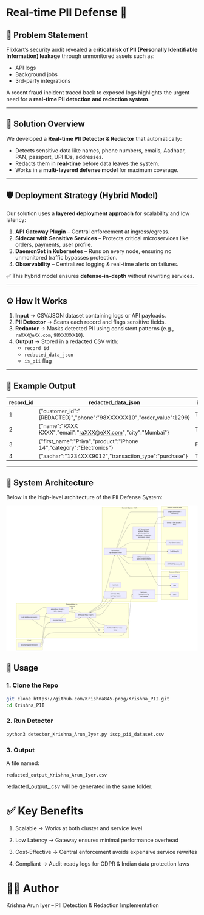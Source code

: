 # Real-time PII Defense 🚀

## 📌 Problem Statement
Flixkart’s security audit revealed a **critical risk of PII (Personally Identifiable Information) leakage** through unmonitored assets such as:
- API logs
- Background jobs
- 3rd-party integrations

A recent fraud incident traced back to exposed logs highlights the urgent need for a **real-time PII detection and redaction system**.

---

## 🎯 Solution Overview
We developed a **Real-time PII Detector & Redactor** that automatically:
- Detects sensitive data like names, phone numbers, emails, Aadhaar, PAN, passport, UPI IDs, addresses.
- Redacts them in **real-time** before data leaves the system.
- Works in a **multi-layered defense model** for maximum coverage.

---

## 🛡️ Deployment Strategy (Hybrid Model)
Our solution uses a **layered deployment approach** for scalability and low latency:

1. **API Gateway Plugin** – Central enforcement at ingress/egress.  
2. **Sidecar with Sensitive Services** – Protects critical microservices like orders, payments, user profile.  
3. **DaemonSet in Kubernetes** – Runs on every node, ensuring no unmonitored traffic bypasses protection.  
4. **Observability** – Centralized logging & real-time alerts on failures.  

✅ This hybrid model ensures **defense-in-depth** without rewriting services.

---

## ⚙️ How It Works
1. **Input** → CSV/JSON dataset containing logs or API payloads.  
2. **PII Detector** → Scans each record and flags sensitive fields.  
3. **Redactor** → Masks detected PII using consistent patterns (e.g., `raXXX@eXX.com`, `98XXXXXX10`).  
4. **Output** → Stored in a redacted CSV with:
   - `record_id`
   - `redacted_data_json`
   - `is_pii` flag

---

## 📂 Example Output
| record_id | redacted_data_json | is_pii |
|-----------|--------------------|--------|
| 1 | {"customer_id":"[REDACTED]","phone":"98XXXXXX10","order_value":1299} | TRUE |
| 2 | {"name":"RXXX KXXX","email":"raXXX@eXX.com","city":"Mumbai"} | TRUE |
| 3 | {"first_name":"Priya","product":"iPhone 14","category":"Electronics"} | FALSE |
| 4 | {"aadhar":"1234XXX9012","transaction_type":"purchase"} | TRUE |

---
## 🔧 System Architecture

Below is the high-level architecture of the PII Defense System:

![System Architecture](./Architecture.png)

## 🚀 Usage

### 1. Clone the Repo
```bash
git clone https://github.com/Krishna845-prog/Krishna_PII.git
cd Krishna_PII
```
### 2. Run Detector
```bash
python3 detector_Krishna_Arun_Iyer.py iscp_pii_dataset.csv
```
### 3. Output

A file named:
```php-template
redacted_output_Krishna_Arun_Iyer.csv
```
redacted_output_<yourname>.csv
will be generated in the same folder.

# ✅ Key Benefits

1) Scalable → Works at both cluster and service level

2) Low Latency → Gateway ensures minimal performance overhead

3) Cost-Effective → Central enforcement avoids expensive service rewrites

4) Compliant → Audit-ready logs for GDPR & Indian data protection laws

# 👨‍💻 Author

Krishna Arun Iyer – PII Detection & Redaction Implementation
